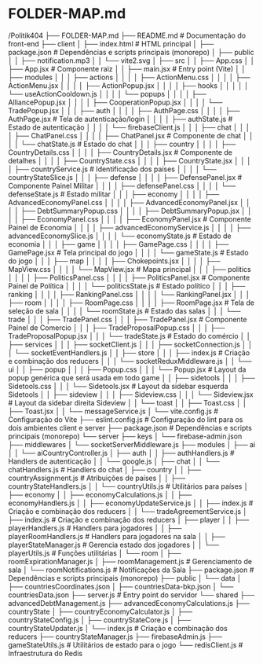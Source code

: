 # FOLDER-MAP.md

  /Politik404
  ├── FOLDER-MAP.md
  ├── README.md  # Documentação do front-end
  ├── client
  │   ├── index.html  # HTML principal
  │   ├── package.json  # Dependências e scripts principais (monorepo)
  │   ├── public
  │   │   ├── notification.mp3
  │   │   └── vite2.svg
  │   ├── src
  │   │   ├── App.css
  │   │   ├── App.jsx  # Componente raiz
  │   │   ├── main.jsx  # Entry point (Vite)
  │   │   ├── modules
  │   │   │   ├── actions
  │   │   │   │   ├── ActionMenu.css
  │   │   │   │   ├── ActionMenu.jsx
  │   │   │   │   ├── ActionPopup.jsx
  │   │   │   │   ├── hooks
  │   │   │   │   │   └── useActionCooldown.js
  │   │   │   │   └── popups
  │   │   │   │       ├── AlliancePopup.jsx
  │   │   │   │       ├── CooperationPopup.jsx
  │   │   │   │       └── TradePopup.jsx
  │   │   │   ├── auth
  │   │   │   │   ├── AuthPage.css
  │   │   │   │   ├── AuthPage.jsx  # Tela de autenticação/login
  │   │   │   │   ├── authState.js  # Estado de autenticação
  │   │   │   │   └── firebaseClient.js
  │   │   │   ├── chat
  │   │   │   │   ├── ChatPanel.css
  │   │   │   │   ├── ChatPanel.jsx  # Componente de chat
  │   │   │   │   └── chatState.js  # Estado do chat
  │   │   │   ├── country
  │   │   │   │   ├── CountryDetails.css
  │   │   │   │   ├── CountryDetails.jsx  # Componente de detalhes
  │   │   │   │   ├── CountryState.css
  │   │   │   │   ├── CountryState.jsx
  │   │   │   │   ├── countryService.js  # Identificação dos países
  │   │   │   │   └── countryStateSlice.js
  │   │   │   ├── defense
  │   │   │   │   ├── DefensePanel.jsx  # Componente Painel Militar
  │   │   │   │   ├── defensePanel.css
  │   │   │   │   └── defenseState.js  # Estado militar
  │   │   │   ├── economy
  │   │   │   │   ├── AdvancedEconomyPanel.css
  │   │   │   │   ├── AdvancedEconomyPanel.jsx
  │   │   │   │   ├── DebtSummaryPopup.css
  │   │   │   │   ├── DebtSummaryPopup.jsx
  │   │   │   │   ├── EconomyPanel.css
  │   │   │   │   ├── EconomyPanel.jsx  # Componente Painel de Economia
  │   │   │   │   ├── advancedEconomyService.js
  │   │   │   │   ├── advancedEconomySlice.js
  │   │   │   │   └── economyState.js  # Estado de economia
  │   │   │   ├── game
  │   │   │   │   ├── GamePage.css
  │   │   │   │   ├── GamePage.jsx  # Tela principal do jogo
  │   │   │   │   └── gameState.js  # Estado do jogo
  │   │   │   ├── map
  │   │   │   │   ├── Chokepoints.jsx
  │   │   │   │   ├── MapView.css
  │   │   │   │   └── MapView.jsx  # Mapa principal
  │   │   │   ├── politics
  │   │   │   │   ├── PoliticsPanel.css
  │   │   │   │   ├── PoliticsPanel.jsx  # Componente Painel de Política
  │   │   │   │   └── politicsState.js  # Estado político
  │   │   │   ├── ranking
  │   │   │   │   ├── RankingPanel.css
  │   │   │   │   └── RankingPanel.jsx
  │   │   │   ├── room
  │   │   │   │   ├── RoomPage.css
  │   │   │   │   ├── RoomPage.jsx  # Tela de seleção de sala
  │   │   │   │   └── roomState.js  # Estado das salas
  │   │   │   └── trade
  │   │   │       ├── TradePanel.css
  │   │   │       ├── TradePanel.jsx  # Componente Painel de Comercio
  │   │   │       ├── TradeProposalPopup.css
  │   │   │       ├── TradeProposalPopup.jsx
  │   │   │       └── tradeState.js  # Estado do comércio
  │   │   ├── services
  │   │   │   ├── socketClient.js
  │   │   │   ├── socketConnection.js
  │   │   │   └── socketEventHandlers.js
  │   │   ├── store
  │   │   │   ├── index.js  # Criação e combinação dos reducers
  │   │   │   └── socketReduxMiddleware.js
  │   │   └── ui
  │   │       ├── popup
  │   │       │   ├── Popup.css
  │   │       │   └── Popup.jsx  # Layout da popup genérica que será usada em todo game
  │   │       ├── sidetools
  │   │       │   ├── Sidetools.css
  │   │       │   └── Sidetools.jsx  # Layout da sidebar esquerda Sidetools
  │   │       ├── sideview
  │   │       │   ├── Sideview.css
  │   │       │   └── Sideview.jsx  # Layout da sidebar direita Sideview
  │   │       └── toast
  │   │           ├── Toast.css
  │   │           ├── Toast.jsx
  │   │           └── messageService.js
  │   └── vite.config.js  # Configuração do Vite
  ├── eslint.config.js  # Configuração do lint para os dois ambientes client e server
  ├── package.json  # Dependências e scripts principais (monorepo)
  └── server
      ├── keys
      │   └── firebase-admin.json
      ├── middlewares
      │   └── socketServerMiddleware.js
      ├── modules
      │   ├── ai
      │   │   └── aiCountryController.js
      │   ├── auth
      │   │   ├── authHandlers.js  # Handlers de autenticação
      │   │   └── google.js
      │   ├── chat
      │   │   └── chatHandlers.js  # Handlers do chat
      │   ├── country
      │   │   ├── countryAssignment.js  # Atribuições de países
      │   │   ├── countryStateHandlers.js
      │   │   └── countryUtils.js  # Utilitários para países
      │   ├── economy
      │   │   ├── economyCalculations.js
      │   │   ├── economyHandlers.js
      │   │   ├── economyUpdateService.js
      │   │   ├── index.js  # Criação e combinação dos reducers
      │   │   └── tradeAgreementService.js
      │   ├── index.js  # Criação e combinação dos reducers
      │   ├── player
      │   │   ├── playerHandlers.js  # Handlers para jogadores
      │   │   ├── playerRoomHandlers.js  # Handlers para jogadores na sala
      │   │   ├── playerStateManager.js  # Gerencia estado dos jogadores
      │   │   └── playerUtils.js  # Funções utilitárias
      │   └── room
      │       ├── roomExpirationManager.js
      │       ├── roomManagement.js  # Gerenciamento de sala
      │       └── roomNotifications.js  # Notificações da Sala
      ├── package.json  # Dependências e scripts principais (monorepo)
      ├── public
      │   └── data
      │       ├── countriesCoordinates.json
      │       ├── countriesData-bkp.json
      │       └── countriesData.json
      ├── server.js  # Entry point do servidor
      └── shared
          ├── advancedDebtManagement.js
          ├── advancedEconomyCalculations.js
          ├── countryState
          │   ├── countryEconomyCalculator.js
          │   ├── countryStateConfig.js
          │   ├── countryStateCore.js
          │   ├── countryStateUpdater.js
          │   └── index.js  # Criação e combinação dos reducers
          ├── countryStateManager.js
          ├── firebaseAdmin.js
          ├── gameStateUtils.js  # Utilitários de estado para o jogo
          └── redisClient.js  # Infraestrutura do Redis
